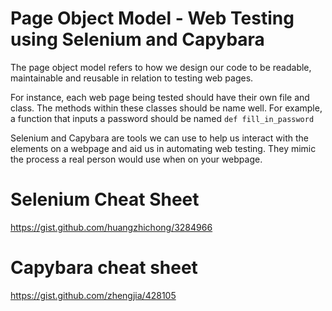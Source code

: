 # Page Object Model - Web Testing using Selenium and Capybara

The page object model refers to how we design our code to be readable, maintainable and reusable in relation to testing web pages.

For instance, each web page being tested should have their own file and class. The methods within these classes should be name well. For example, a function that inputs a password should be named ``` def fill_in_password ```

Selenium and Capybara are tools we can use to help us interact with the elements on a webpage and aid us in automating web testing. They mimic the process a real person would use when on your webpage. 

# Selenium Cheat Sheet
https://gist.github.com/huangzhichong/3284966

# Capybara cheat sheet
https://gist.github.com/zhengjia/428105
